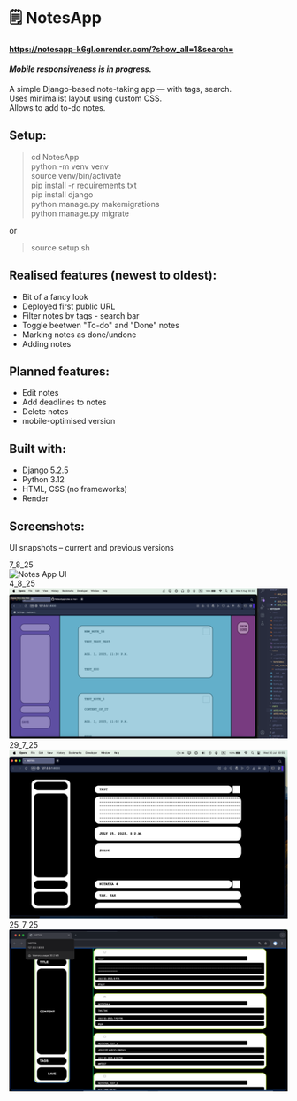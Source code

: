 # 🗒️ NotesApp

#### https://notesapp-k6gl.onrender.com/?show_all=1&search=                      
#### _Mobile responsiveness is in progress._


A simple Django-based note-taking app — with tags, search.                   
Uses minimalist layout using custom CSS.  
Allows to add to-do notes.

## Setup:

> cd NotesApp                           
> python -m venv venv                                     
> source venv/bin/activate                            
> pip install -r requirements.txt                                   
> pip install django                           
> python manage.py makemigrations                           
> python manage.py migrate                                                         

or 

> source setup.sh


## Realised features (newest to oldest):
- Bit of a fancy look
- Deployed first public URL
- Filter notes by tags - search bar
- Toggle beetwen "To-do" and "Done" notes
- Marking notes as done/undone
- Adding notes 

## Planned features:
- Edit notes
- Add deadlines to notes
- Delete notes
- mobile-optimised version

## Built with:                                                         
- Django 5.2.5                                                                                                              
- Python 3.12                                                 
- HTML, CSS (no frameworks)                             
- Render


## Screenshots:

UI snapshots – current and previous versions

7_8_25                                                          
![Notes App UI](assets/screenshot_7_8_25.png)                             
4_8_25                             
![Notes App UI](assets/screenshot_4_8_25.png)  
29_7_25                             
![Notes App UI](assets/screenshot_29_7_25.png)  
25_7_25                             
![Notes App UI](assets/screenshot_25_7_25.png)

